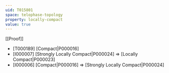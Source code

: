 ```yaml
---
uid: T015801
space: telophase-topology
property: locally-compact
value: true
---
```

[[Proof]]

* [T000189] [Compact|P000016]
* [I000007] [Strongly Locally Compact|P000024] => [Locally Compact|P000023]
* [I000006] [Compact|P000016] => [Strongly Locally Compact|P000024]

